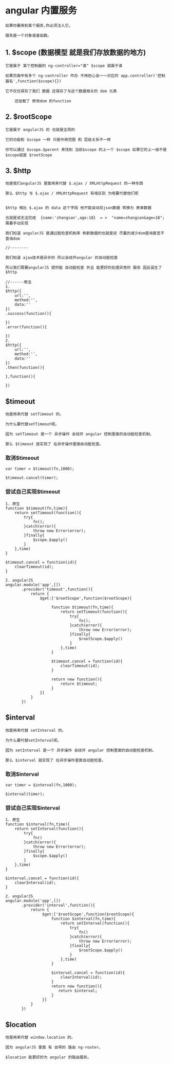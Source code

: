 # angular 内置服务 

    如果你要用到某个服务,你必须注入它。

    服务是一个对象或者函数。

## 1. $scope (数据模型 就是我们存放数据的地方)

    它是属于 某个控制器的 ng-controller="谁" $scope 就属于谁

    如果页面中有多个 ng-controller 咋办 不用担心会一一对应的 app.controller('控制器名',function($scope){})

    它不仅仅保存了我们 数据 还保存了与这个数据相关的 dom 元素

        还挂载了 修改dom 的function 

## 2. $rootScope

    它是属于 angularJS 的 也就是全局的

    它的功能和 $scope 一样 只是作用范围 和 层级关系不一样

    你可以通过 $scope.$parent 来找到 当前$scope 的上一个 $scope 如果它的上一级不是$scope就是 $rootScope

## 3. $http

    他是我们angularJS 里面用来代替 $.ajax / XMLHttpRequest 的一种东西

    那么 $http 与 $.ajax / XMLHttpRequest 有啥区别 为啥要代替他们呢


    $http 相比 $.ajax 的 data 这个字段 他不能自动将json数据 转换为 表单数据

    也就是说无法完成  {name:'zhangsan',age:18}  = >  "name=zhangsan&age=18"; 需要手动实现

    我们知道 angularJS 是通过脏检查机制来 刷新数据的也就是说 尽量的减少dom查询甚至不查询dom

    //--------

    我们知道 ajax技术是异步的 所以会绕开angular 的自动脏检查

    所以我们需要angularJS 提供能 自动脏检查 并且 能更好的处理异常的 服务 因此诞生了 $http

    //------用法
    1.
    $http({
        url:'',
        method:'',
        data:''
    })
    .success(function(){

    })
    .error(function(){
        
    })
    2.
    $http({
        url:'',
        method:'',
        data:''
    })
    .then(function(){

    },function(){

    })

## $timeout

    他是用来代替 setTimeout 的。

    为什么要代替setTimeout呢。

    因为 setTimeout 是一个 异步操作 会绕开 angular 控制里面的自动脏检查机制。

    那么 $timeout 就实现了 在异步操作里面自动脏检查。

### 取消$timeout

    var timer = $timeout(fn,1000);

    $timeout.cancel(timer);

### 尝试自己实现$timeout

    1. 原生
    function $timeout(fn,time){
        return setTimeout(function(){
            try{
                fn();
            }catch(error){
                throw new Error(error);
            }finally{
                $scope.$apply()
            }
        },time)
    }

    $timeout.cancel = function(id){
        clearTimeout(id);
    }

    2. angularJS
    angular.module('app',[])
           .provider('timeout',function(){              
               return {
                   $get:['$rootScope',function($rootScope){

                        function $timeout(fn,time){
                            return setTimeout(function(){
                                try{
                                    fn();
                                }catch(error){
                                    throw new Error(error);
                                }finally{
                                    $rootScope.$apply()
                                }
                            },time)
                        }

                        $timeout.cancel = function(id){
                            clearTimeout(id);
                        } 
                    
                        return new function(){
                            return $timeout;
                        }
                   }]
               }
           })

## $interval

    他是用来代替 setInterval 的。

    为什么要代替setInterval呢。

    因为 setInterval 是一个 异步操作 会绕开 angular 控制里面的自动脏检查机制。

    那么 $interval 就实现了 在异步操作里面自动脏检查。

### 取消$interval

    var timer = $interval(fn,1000);

    $interval(timer);

### 尝试自己实现$interval

    1. 原生
    function $interval(fn,time){
        return setInterval(function(){
            try{
                fn()
            }catch(error){
                throw new Error(error);
            }finally{
                $scope.$apply()
            }
        },time)
    }

    $interval.cancel = function(id){
        clearInterval(id);
    }

    2. angularJS
    angular.module('app',[])
           .provider('interval',function(){       
               return {
                    $get:['$rootScope',function($rootScope){
                        function $interval(fn,time){
                            return setInterval(function(){
                                try{
                                    fn()
                                }catch(error){
                                    throw new Error(error);
                                }finally{
                                    $rootScope.$apply()
                                }
                            },time)
                        }

                        $interval.cancel = function(id){
                            clearInterval(id);
                        } 
                        return new function(){
                           return $interval;
                        }     
                    }]
               }
           })

## $location

    他是用来代替 window.location 的。

    因为 angularJS 里面 有 自带的 路由 ng-router。

    $location 能更好的为 angular 的路由服务。